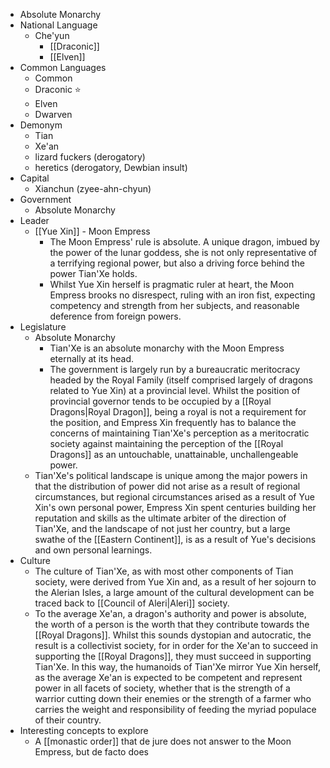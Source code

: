 - Absolute Monarchy
- National Language
	- Che'yun
		- [[Draconic]]
		- [[Elven]]
- Common Languages
	- Common
	- Draconic ⭐
	- Elven
	- Dwarven
- Demonym
	- Tian
	- Xe'an
	- lizard fuckers (derogatory)
	- heretics (derogatory, Dewbian insult)
- Capital
	- Xianchun (zyee-ahn-chyun)
- Government
	- Absolute Monarchy
- Leader
	- [[Yue Xin]] - Moon Empress
		- The Moon Empress' rule is absolute.
		  A unique dragon, imbued by the power of the lunar goddess, she is not only representative of a terrifying regional power, but also a driving force behind the power Tian'Xe holds.
		- Whilst Yue Xin herself is pragmatic ruler at heart, the Moon Empress brooks no disrespect, ruling with an iron fist, expecting competency and strength from her subjects, and reasonable deference from foreign powers.
- Legislature
	- Absolute Monarchy
		- Tian'Xe is an absolute monarchy with the Moon Empress eternally at its head.
		- The government is largely run by a bureaucratic meritocracy headed by the Royal Family (itself comprised largely of dragons related to Yue Xin) at a provincial level.
		  Whilst the position of provincial governor tends to be occupied by a [[Royal Dragons|Royal Dragon]], being a royal is not a requirement for the position, and Empress Xin frequently has to balance the concerns of maintaining Tian'Xe's perception as a meritocratic society against maintaining the perception of the [[Royal Dragons]] as an untouchable, unattainable, unchallengeable power.
	- Tian'Xe's political landscape is unique among the major powers in that the distribution of power did not arise as a result of regional circumstances, but regional circumstances arised as a result of Yue Xin's own personal power, Empress Xin spent centuries building her reputation and skills as the ultimate arbiter of the direction of Tian'Xe, and the landscape of not just her country, but a large swathe of the [[Eastern Continent]], is as a result of Yue's decisions and own personal learnings.
- Culture
	- The culture of Tian'Xe, as with most other components of Tian society, were derived from Yue Xin and, as a result of her sojourn to the Alerian Isles, a large amount of the cultural development can be traced back to [[Council of Aleri|Aleri]] society.
	- To the average Xe'an, a dragon's authority and power is absolute, the worth of a person is the worth that they contribute towards the [[Royal Dragons]].
	  Whilst this sounds dystopian and autocratic, the result is a collectivist society, for in order for the Xe'an to succeed in supporting the [[Royal Dragons]], they must succeed in supporting Tian'Xe.
	  In this way, the humanoids of Tian'Xe mirror Yue Xin herself, as the average Xe'an is expected to be competent and represent power in all facets of society, whether that is the strength of a warrior cutting down their enemies or the strength of a farmer who carries the weight and responsibility of feeding the myriad populace of their country.
- Interesting concepts to explore
	- A [[monastic order]] that de jure does not answer to the Moon Empress, but de facto does